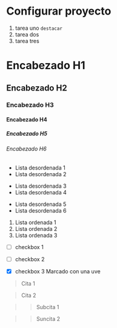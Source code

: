 # Configurar proyecto
1. tarea uno `destacar` 
2. tarea dos 
3. tarea tres 

# Encabezado H1

## Encabezado H2

### Encabezado H3

#### Encabezado H4

##### Encabezado H5

###### Encabezado H6

- Lista desordenada 1
- Lista desordenada 2

* Lista desordenada 3
* Lista desordenada 4

+ Lista desordenada 5
+ Lista desordenada 6

1. Lista ordenada 1
2. Lista ordenada 2
3. Lista ordenada 3

* [ ] checkbox 1
* [ ] checkbox 2
* [X] checkbox 3 Marcado con una uve


> Cita 1

> Cita 2

>> Subcita 1

>> Suncita 2



